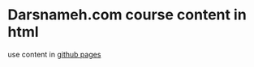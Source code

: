# Darsnameh.com course content in html


use content in [github pages](https://rsharifnasab.github.io/darsnameh_pages)
